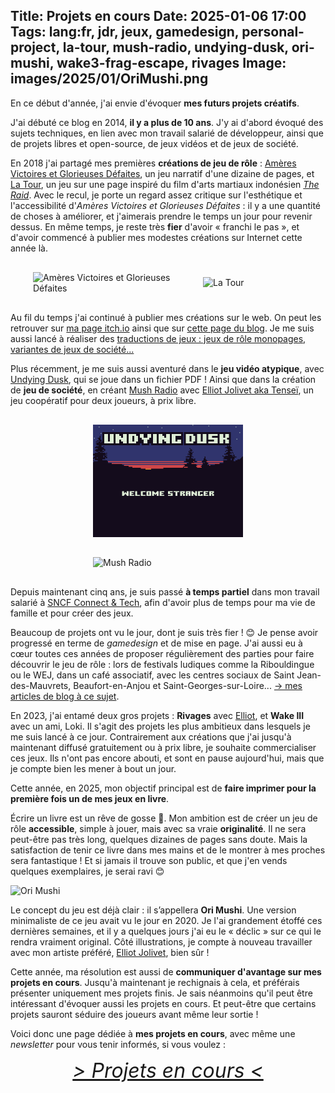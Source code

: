 Title: Projets en cours
Date: 2025-01-06 17:00
Tags: lang:fr, jdr, jeux, gamedesign, personal-project, la-tour, mush-radio, undying-dusk, ori-mushi, wake3-frag-escape, rivages
Image: images/2025/01/OriMushi.png
---

En ce début d'année, j'ai envie d'évoquer **mes futurs projets créatifs**.

J'ai débuté ce blog en 2014, **il y a plus de 10 ans**.
J'y ai d'abord évoqué des sujets techniques, en lien avec mon travail salarié de développeur,
ainsi que de projets libres et open-source, de jeux vidéos et de jeux de société.

En 2018 j'ai partagé mes premières **créations de jeu de rôle** :
[Amères Victoires et Glorieuses Défaites](ameres-victoires-et-glorieuses-defaites.html),
un jeu narratif d'une dizaine de pages,
et [La Tour](la-tour-et-cheat-your-own-adventure.html), un jeu sur une page inspiré du film d'arts martiaux indonésien _[The Raid](https://en.wikipedia.org/wiki/The_Raid_%282011_film%29)_.
Avec le recul, je porte un regard assez critique sur l'esthétique et l'accessibilité d'_Amères Victoires et Glorieuses Défaites_ : il y a une quantité de choses à améliorer, et j'aimerais prendre le temps un jour pour revenir dessus. En même temps, je reste très **fier** d'avoir « franchi le pas », et d'avoir commencé à publier mes modestes créations sur Internet cette année là.

<div class="side-by-side">
  <img class="miniature" alt="Amères Victoires et Glorieuses Défaites" src="images/2025/01/gdav-miniature.png">
  <img class="miniature thin" alt="La Tour" src="images/2025/01/LaTour-miniature.png">
</div>

Au fil du temps j'ai continué à publier mes créations sur le web.
On peut les retrouver sur [ma page itch.io](https://lucas-c.itch.io/)
ainsi que sur [cette page du blog](pages/jeux-de-role.html).
Je me suis aussi lancé à réaliser des [traductions de jeux : jeux de rôle monopages, variantes de jeux de société...](tag/traduction.html)

Plus récemment, je me suis aussi aventuré dans le **jeu vidéo atypique**, avec [Undying Dusk](https://lucas-c.itch.io/undying-dusk), qui se joue dans un fichier PDF !
Ainsi que dans la création de **jeu de société**, en créant [Mush Radio](https://mush-radio.chezsoi.org/) avec [Elliot Jolivet aka Tenseï](https://illutensei.com/), un jeu coopératif pour deux joueurs, à prix libre.

<div class="side-by-side">
  <img class="miniature" alt="Undying Dusk" src="https://raw.githubusercontent.com/Lucas-C/undying-dusk/main/trailer/undying-dusk-trailer2.gif">
  <img class="miniature" alt="Mush Radio" src="images/2021/03/MushRadioCard.jpg">
</div>

Depuis maintenant cinq ans, je suis passé **à temps partiel** dans mon travail salarié à [SNCF Connect & Tech](https://www.sncf-connect-tech.fr/), afin d'avoir plus de temps pour ma vie de famille et pour créer des jeux.

Beaucoup de projets ont vu le jour, dont je suis très fier ! 😊
Je pense avoir progressé en terme de _gamedesign_ et de mise en page.
J'ai aussi eu à cœur toutes ces années de proposer régulièrement des parties pour faire découvrir le jeu de rôle : lors de festivals ludiques comme la Ribouldingue ou le WEJ, dans un café associatif, avec les centres sociaux de Saint Jean-des-Mauvrets, Beaufort-en-Anjou et Saint-Georges-sur-Loire...
[→ mes articles de blog à ce sujet](tag/faire-decouvrir-le-jdr.html).

En 2023, j'ai entamé deux gros projets :
**Rivages** avec [Elliot](https://illutensei.com/), et **Wake III** avec un ami, Loki.
Il s'agit des projets les plus ambitieux dans lesquels je me suis lancé à ce jour.
Contrairement aux créations que j'ai jusqu'à maintenant diffusé gratuitement ou à prix libre,
je souhaite commercialiser ces jeux.
Ils n'ont pas encore abouti, et sont en pause aujourd'hui, mais que je compte bien les mener à bout un jour.

Cette année, en 2025, mon objectif principal est de **faire imprimer pour la première fois un de mes jeux en livre**.

Écrire un livre est un rêve de gosse 🤩.
Mon ambition est de créer un jeu de rôle **accessible**, simple à jouer, mais avec sa vraie **originalité**.
Il ne sera peut-être pas très long, quelques dizaines de pages sans doute.
Mais la satisfaction de tenir ce livre dans mes mains et de le montrer à mes proches sera fantastique !
Et si jamais il trouve son public, et que j'en vends quelques exemplaires, je serai ravi 😊

<img alt="Ori Mushi" src="images/2025/01/OriMushi.png" style="max-width: 20rem">

Le concept du jeu est déjà clair : il s’appellera **Ori Mushi**.
Une version minimaliste de ce jeu avait vu le jour en 2020.
Je l'ai grandement étoffé ces dernières semaines,
et il y a quelques jours j'ai eu le « déclic » sur ce qui le rendra vraiment original.
Côté illustrations, je compte à nouveau travailler avec mon artiste préféré, [Elliot Jolivet](https://illutensei.com/), bien sûr !

Cette année, ma résolution est aussi de **communiquer d'avantage sur mes projets en cours**.
Jusqu'à maintenant je rechignais à cela, et préférais présenter uniquement mes projets finis.
Je sais néanmoins qu'il peut être intéressant d'évoquer aussi les projets en cours.
Et peut-être que certains projets sauront séduire des joueurs avant même leur sortie !

Voici donc une page dédiée à **mes projets en cours**,
avec même une _newsletter_ pour vous tenir informés, si vous voulez :

<div style="font-size: 2rem; text-align: center">
    <em><a href="pages/projets-en-cours.html"> > Projets en cours < </a></em>
</div>
<br>

<style>
.side-by-side {
  display: flex;
  justify-content: center;
  align-items: center;
  flex-flow: wrap;
}
img.miniature { margin: 1rem; width: 15rem; max-width: 50%; }
img.miniature.thin { width: 10rem }
</style>

<!-- Com'
* [ ] https://lucas-c.itch.io/
* [ ] mon Discord
* [ ] email aux amis
* [ ] Signal famille Cesbron
-->
